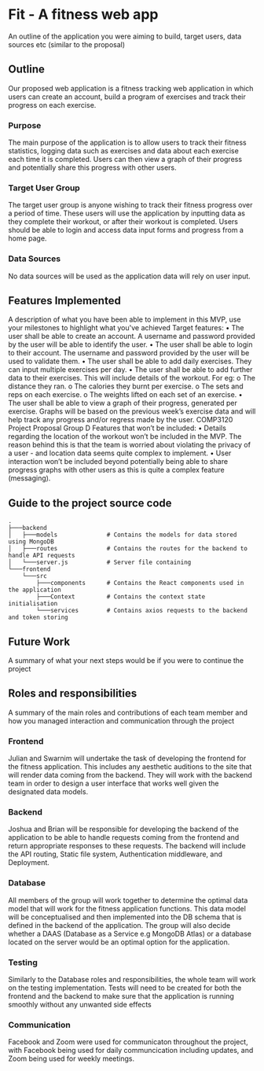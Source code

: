 # Fit - A fitness web app

An outline of the application you were aiming to build, target users, data sources etc (similar to the proposal)

## Outline
Our proposed web application is a fitness tracking web application in which users
can create an account, build a program of exercises and track their progress on each
exercise.
### Purpose
The main purpose of the application is to allow users to track their fitness statistics,
logging data such as exercises and data about each exercise each time it is
completed. Users can then view a graph of their progress and potentially share this
progress with other users.
### Target User Group
The target user group is anyone wishing to track their fitness progress over a period
of time. These users will use the application by inputting data as they complete their
workout, or after their workout is completed. Users should be able to login and
access data input forms and progress from a home page.
### Data Sources
No data sources will be used as the application data will rely on user input.

## Features Implemented
A description of what you have been able to implement in this MVP, use your milestones to highlight what you've achieved
Target features:
• The user shall be able to create an account. A username and password
provided by the user will be able to identify the user.
• The user shall be able to login to their account. The username and
password provided by the user will be used to validate them.
• The user shall be able to add daily exercises. They can input multiple
exercises per day.
• The user shall be able to add further data to their exercises. This will
include details of the workout. For eg:
o The distance they ran.
o The calories they burnt per exercise.
o The sets and reps on each exercise.
o The weights lifted on each set of an exercise.
• The user shall be able to view a graph of their progress, generated per
exercise. Graphs will be based on the previous week’s exercise data and will
help track any progress and/or regress made by the user.
COMP3120 Project Proposal Group D
Features that won’t be included:
• Details regarding the location of the workout won’t be included in the MVP.
The reason behind this is that the team is worried about violating the privacy
of a user - and location data seems quite complex to implement.
• User interaction won’t be included beyond potentially being able to share
progress graphs with other users as this is quite a complex feature
(messaging).

## Guide to the project source code
    .
    ├───backend
    │   ├───models              # Contains the models for data stored using MongoDB
    │   ├───routes              # Contains the routes for the backend to handle API requests
    │   └───server.js           # Server file containing 
    └───frontend
        └───src
            ├───components      # Contains the React components used in the application
            ├───Context         # Contains the context state initialisation
            └───services        # Contains axios requests to the backend and token storing
            
## Future Work
A summary of what your next steps would be if you were to continue the project

## Roles and responsibilities
A summary of the main roles and contributions of each team member and how you managed interaction and communication through the project
### Frontend
Julian and Swarnim will undertake the task of developing the frontend for the fitness
application. This includes any aesthetic auditions to the site that will render data
coming from the backend. They will work with the backend team in order to design a
user interface that works well given the designated data models.
### Backend
Joshua and Brian will be responsible for developing the backend of the application to
be able to handle requests coming from the frontend and return appropriate
responses to these requests. The backend will include the API routing, Static file
system, Authentication middleware, and Deployment.
### Database
All members of the group will work together to determine the optimal data model that
will work for the fitness application functions. This data model will be conceptualised
and then implemented into the DB schema that is defined in the backend of the
application. The group will also decide whether a DAAS (Database as a Service e.g
MongoDB Atlas) or a database located on the server would be an optimal option for
the application.
### Testing
Similarly to the Database roles and responsibilities, the whole team will work on the
testing implementation. Tests will need to be created for both the frontend and the
backend to make sure that the application is running smoothly without any unwanted
side effects
### Communication
Facebook and Zoom were used for communicaton throughout the project, with Facebook being
used for daily communcication including updates, and Zoom being used for weekly meetings.
